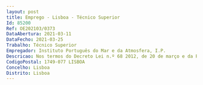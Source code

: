 ```yaml
--- 
layout: post
title: Emprego - Lisboa - Técnico Superior
Id: 85200
Ref: OE202103/0373
DataAbertura: 2021-03-11
DataFecho: 2021-03-25
Trabalho: Técnico Superior
Empregador: Instituto Português do Mar e da Atmosfera, I.P.
Descricao: Nos termos do Decreto Lei n.º 68 2012, de 20 de março e da Portaria n.º 304 2012 de 4 de outubro, estabelece o artigo 8.º, os domínios de atuação da Divisão Financeira “assegurar todas as ações de natureza orçamental, financeira, contabilística e patrimonial do IPMA, I. P. a) Assegurando a gestão e controlo orçamental, financeiro e contabilístico b) Elaborando a proposta de orçamento c) Gerindo o património mobiliário, imobiliário e naval d) Assegurando a gestão e controlo financeiro dos projetos de investigação e desenvolvimento, em apoio aos coordenadores científicos de projeto e) Assegurando as atividades de faturação f) Procedendo ao pagamento de despesas, recebimento de receitas, requisições de fundos e efetuar, em geral, a todas as ações de tesouraria g) Assegurando o cumprimento das obrigações fiscais do IPMA, I. P. h) Organizando e manter atualizados o cadastro e os inventários i) Procedendo ao abate e alienação de bens.”Atividade a assegurar de natureza técnica em matérias de ordem orçamental, financeira e contabilística, nomeadamente · Classificar e proceder ao registo contabilístico de documentos de receita e despesa (contabilidade orçamental), gastos e rendimentos (contabilidade financeira e de gestão) · Assegurar o cumprimento das normas contabilísticas e disposições legais, conferências dos registos ao nívelcontabilístico e fiscal (validar e enviar as declarações para a Autoridade Tributária, dando cumprimento àsobrigações de natureza fiscal e contributiva) · Proceder à análise e acompanhamento da execução Orçamental, financeira e de gestão, e executar estatísticas, análises ou informações sobre contabilidade de gestão · Integrar a equipa que elabora a proposta de Orçamento e os documentos de prestação de contas · Organizar e manter atualizado, de acordo com as normas existentes, o arquivo documental da divisão.Perfil de competências Orientação para resultados  Sentido crítico, Iniciativa e autonomia  Planeamento e Organização Conhecimentos Especializados e Experiência  Espirito de Equipa  Responsabilidade e compromisso com o serviço público.
CodigoPostal: 1749-077 LISBOA
Concelho: Lisboa
Distrito: Lisboa
--- 
```

